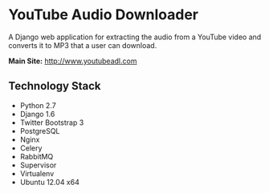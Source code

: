 YouTube Audio Downloader
========================

A Django web application for extracting the audio from a YouTube video and converts it to MP3 that a user can download.

<b>Main Site:</b> http://www.youtubeadl.com


Technology Stack
----------------
- Python 2.7
- Django 1.6
- Twitter Bootstrap 3
- PostgreSQL
- Nginx
- Celery
- RabbitMQ
- Supervisor
- Virtualenv
- Ubuntu 12.04 x64